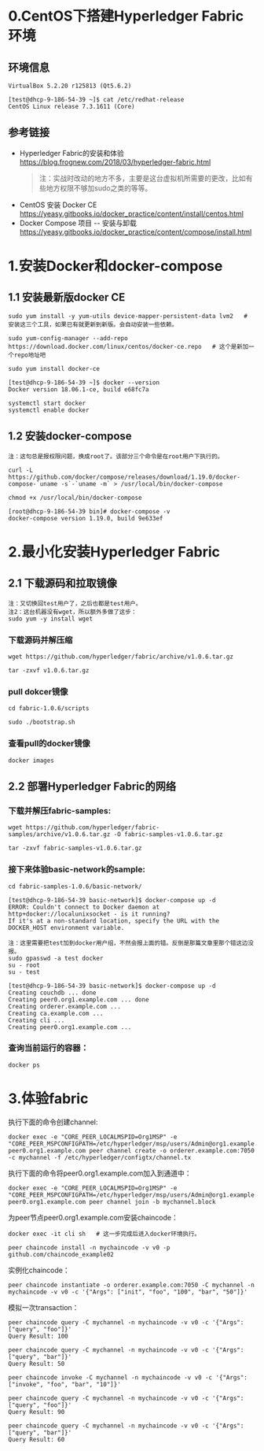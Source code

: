 
# 0.CentOS下搭建Hyperledger Fabric环境

## 环境信息
```
VirtualBox 5.2.20 r125813 (Qt5.6.2)
```
```
[test@dhcp-9-186-54-39 ~]$ cat /etc/redhat-release
CentOS Linux release 7.3.1611 (Core)
```

## 参考链接

- Hyperledger Fabric的安装和体验 https://blog.frognew.com/2018/03/hyperledger-fabric.html 
  > 注：实战时改动的地方不多，主要是这台虚拟机所需要的更改，比如有些地方权限不够加sudo之类的等等。
- CentOS 安装 Docker CE https://yeasy.gitbooks.io/docker_practice/content/install/centos.html
- Docker Compose 项目 -- 安装与卸载 https://yeasy.gitbooks.io/docker_practice/content/compose/install.html

# 1.安装Docker和docker-compose

## 1.1 安装最新版docker CE
```
sudo yum install -y yum-utils device-mapper-persistent-data lvm2   # 安装这三个工具，如果已有就更新到新版。会自动安装一些依赖。

sudo yum-config-manager --add-repo https://download.docker.com/linux/centos/docker-ce.repo   # 这个是新加一个repo地址吧

sudo yum install docker-ce

[test@dhcp-9-186-54-39 ~]$ docker --version
Docker version 18.06.1-ce, build e68fc7a

systemctl start docker
systemctl enable docker
```

## 1.2 安装docker-compose
```
注：这句总是报权限问题，换成root了。该部分三个命令是在root用户下执行的。

curl -L https://github.com/docker/compose/releases/download/1.19.0/docker-compose-`uname -s`-`uname -m` > /usr/local/bin/docker-compose

chmod +x /usr/local/bin/docker-compose

[root@dhcp-9-186-54-39 bin]# docker-compose -v
docker-compose version 1.19.0, build 9e633ef
```

# 2.最小化安装Hyperledger Fabric

## 2.1 下载源码和拉取镜像
```
注：又切换回test用户了，之后也都是test用户。
注2：这台机器没有wget，所以额外多做了这步：
sudo yum -y install wget
```

### 下载源码并解压缩
```
wget https://github.com/hyperledger/fabric/archive/v1.0.6.tar.gz

tar -zxvf v1.0.6.tar.gz
```

### pull dokcer镜像
```
cd fabric-1.0.6/scripts

sudo ./bootstrap.sh
```

### 查看pull的docker镜像
```
docker images
```

## 2.2 部署Hyperledger Fabric的网络

### 下载并解压fabric-samples:
```
wget https://github.com/hyperledger/fabric-samples/archive/v1.0.6.tar.gz -O fabric-samples-v1.0.6.tar.gz

tar -zxvf fabric-samples-v1.0.6.tar.gz
```

### 接下来体验basic-network的sample:
```
cd fabric-samples-1.0.6/basic-network/

[test@dhcp-9-186-54-39 basic-network]$ docker-compose up -d
ERROR: Couldn't connect to Docker daemon at http+docker://localunixsocket - is it running?
If it's at a non-standard location, specify the URL with the DOCKER_HOST environment variable.

注：这里需要把test加到docker用户组，不然会报上面的错。反倒是那篇文章里那个错这边没报。
sudo gpasswd -a test docker
su - root
su - test

[test@dhcp-9-186-54-39 basic-network]$ docker-compose up -d
Creating couchdb ... done
Creating peer0.org1.example.com ... done
Creating orderer.example.com ...
Creating ca.example.com ...
Creating cli ...
Creating peer0.org1.example.com ...
```

### 查询当前运行的容器：
```
docker ps
```

# 3.体验fabric

执行下面的命令创建channel:
```
docker exec -e "CORE_PEER_LOCALMSPID=Org1MSP" -e "CORE_PEER_MSPCONFIGPATH=/etc/hyperledger/msp/users/Admin@org1.example.com/msp" peer0.org1.example.com peer channel create -o orderer.example.com:7050 -c mychannel -f /etc/hyperledger/configtx/channel.tx
```

执行下面的命令将peer0.org1.example.com加入到通道中：
```
docker exec -e "CORE_PEER_LOCALMSPID=Org1MSP" -e "CORE_PEER_MSPCONFIGPATH=/etc/hyperledger/msp/users/Admin@org1.example.com/msp" peer0.org1.example.com peer channel join -b mychannel.block
```

为peer节点peer0.org1.example.com安装chaincode：
```
docker exec -it cli sh   # 这一步完成后进入docker环境执行。

peer chaincode install -n mychaincode -v v0 -p github.com/chaincode_example02
```

实例化chaincode：
```
peer chaincode instantiate -o orderer.example.com:7050 -C mychannel -n mychaincode -v v0 -c '{"Args": ["init", "foo", "100", "bar", "50"]}'
```

模拟一次transaction：
```
peer chaincode query -C mychannel -n mychaincode -v v0 -c '{"Args": ["query", "foo"]}'
Query Result: 100

peer chaincode query -C mychannel -n mychaincode -v v0 -c '{"Args": ["query", "bar"]}'
Query Result: 50

peer chaincode invoke -C mychannel -n mychaincode -v v0 -c '{"Args": ["invoke", "foo", "bar", "10"]}'

peer chaincode query -C mychannel -n mychaincode -v v0 -c '{"Args": ["query", "foo"]}'
Query Result: 90

peer chaincode query -C mychannel -n mychaincode -v v0 -c '{"Args": ["query", "bar"]}'
Query Result: 60
```
